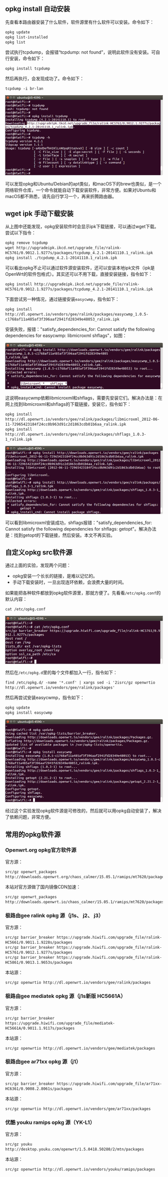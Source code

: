 
## opkg install 自动安装

先查看本路由器安装了什么软件，软件源里有什么软件可以安装。命令如下：

```
opkg update
opkg list-installed
opkg list
```

尝试执行tcpdump，会报错“tcpdump: not found”，说明此软件没有安装。可自行安装，命令如下：

```
opkg install tcpdump
```

然后再执行，会发现成功了。命令如下：

```
tcpdump -i br-lan
```

![opkg install](../img/gee-opkg-install.png)

可以发现opkg和Ubuntu/Debian的apt类似，和macOS下的brew也类似，是一个网络软件仓库，一个命令就能自动下载安装软件，非常方便。如果对Ubuntu和macOS都不熟悉，请先自行学习一个，再来折腾路由器。

## wget ipk 手动下载安装

从上图中还能发现，opkg安装软件时会显示ipk下载链接，可以通过wget下载。尝试以下指令：

```
opkg remove tcpdump
wget http://upgradeipk.ikcd.net/upgrade_file/ralink-HC5761/0.9012.1.9277s/packages/tcpdump_4.2.1-20141110.1_ralink.ipk
opkg install ./tcpdump_4.2.1-20141110.1_ralink.ipk
```

可以看出opkg不止可以通过软件源安装软件，还可以安装本地ipk文件（ipk是OpenWrt的软件包格式）。其实还可以不用下载，直接安装链接，指令如下：

```
opkg install http://upgradeipk.ikcd.net/upgrade_file/ralink-HC5761/0.9012.1.9277s/packages/tcpdump_4.2.1-20141110.1_ralink.ipk
```

下面尝试另一种情况，通过链接安装`easycwmp`，指令如下：


```
opkg install http://dl.openwrt.io/vendors/gee/ralink/packages/easycwmp_1.0.5-c1768af11a485af3f396aaf2941fd28349e48053_ralink.ipk
```

安装失败，报错："satisfy\_dependencies\_for: Cannot satisfy the following dependencies for easycwmp: libmicroxml shflags"，如图：

![opkg install easycwmp error: depend shflags](../img/opkg-install-depend-shflags.png)

这说明easycwmp依赖libmicroxml和shflags，需要先安装它们。解决办法是：在网上找到libmicroxml和shflags的下载链接，安装它，指令如下：

```
opkg install http://dl.openwrt.io/vendors/gee/ralink/packages/libmicroxml_2012-06-11-72965423184f24cc0b963d91c2d1863cdb01b6aa_ralink.ipk
opkg install http://dl.openwrt.io/vendors/gee/ralink/packages/shflags_1.0.3-1_ralink.ipk
```
![opkg install shflags error: depend getopt](../img/opkg-install-depend-getopt.png)

可以看到libmicroxml安装成功，shflags报错："satisfy\_dependencies\_for: Cannot satisfy the following dependencies for shflags: getopt"。解决办法是：找到getopt的下载链接，然后安装。本文不再实验。

## 自定义opkg src软件源

通过上面的实验，发现两个问题：

 * opkg安装一个长长的链接，是难以记忆的。
 * 手动下载安装时，一旦出现连环依赖，会浪费大量的时间。

如果能把各种软件都放到opkg软件源里，那就方便了。先看看`/etc/opkg.conf`的默认内容：

```
cat /etc/opkg.conf
```

![cat opkg conf](../img/cat-opkg-conf.png)

然后在`/etc/opkg.d`里的每个文件都加入一行，指令如下：

```
find /etc/opkg.d/ -name '*.conf' | xargs sed -i '2isrc/gz openwrtio http://dl.openwrt.io/vendors/gee/ralink/packages'
```

然后再尝试安装easycwmp，指令如下：

```
opkg update
opkg install easycwmp
```

![opkg install easycwmp](../img/opkg-install-easycwmp.png)

经过这个实验发现opkg软件源是可修改的，然后就可以用opkg自动安装了，解决了依赖问题，非常方便。

## 常用的opkg软件源

### Openwrt.org opkg官方软件源

官方源：

```
src/gz openwrt_packages http://downloads.openwrt.org/chaos_calmer/15.05.1/ramips/mt7620/packages/packages
```

本站对官方源做了国内镜像CDN加速：

```
src/gz openwrt_packages http://downloads.openwrt.io/chaos_calmer/15.05.1/ramips/mt7620/packages/packages
```

### 极路由gee ralink opkg 源（j1s、 j2、 j3）

官方源：

```
src/gz barrier_breaker https://upgrade.hiwifi.com/upgrade_file/ralink-HC5661/0.9011.1.9228s/packages
src/gz barrier_breaker https://upgrade.hiwifi.com/upgrade_file/ralink-HC5761/0.9012.1.9277s/packages
src/gz barrier_breaker https://upgrade.hiwifi.com/upgrade_file/ralink-HC5861/0.9013.1.9653s/packages
```

本站源：

```
src/gz openwrtio http://dl.openwrt.io/vendors/gee/ralink/packages
```

### 极路由gee mediatek opkg 源（j1s新版 HC5661A）

官方源：

```
src/gz barrier_breaker https://upgrade.hiwifi.com/upgrade_file/mediatek-HC5661A/0.9011.1.9117s/packages
```

本站源：

```
src/gz openwrtio http://dl.openwrt.io/vendors/gee/mediatek/packages
```

### 极路由gee ar71xx opkg 源（j1）

官方源：

```
src/gz barrier_breaker https://upgrade.hiwifi.com/upgrade_file/ar71xx-HC6361/0.9008.2.8061s/packages
```

本站源：

```
src/gz openwrtio http://dl.openwrt.io/vendors/gee/ar71xx/packages
```

### 优酷 youku ramips opkg 源（YK-L1）

官方源：

```
src/gz youku http://desktop.youku.com/openwrt/1.5.0418.50280/2/mtn/packages
```

本站源：

```
src/gz openwrtio http://dl.openwrt.io/vendors/youku/ramips/packages
```

<div id="comments" data-thread-key="docs-opkg"></div>
